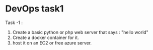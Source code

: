 # DevOps task1
Task -1 :
1) Create a basic python or php web server that says :  "hello world"
2) Create a docker container for it.
3) host it on an EC2 or free azure server.



